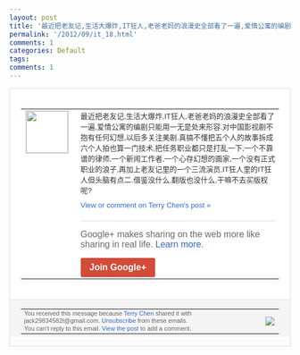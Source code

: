 ```yaml
---
layout: post
title: '最近把老友记,生活大爆炸,IT狂人,老爸老妈的浪漫史全部看了一遍,爱情公寓的编剧只...'
permalink: '/2012/09/it_18.html'
comments: 1
categories: Default
tags: 
comments: 1
---
```

<div style="border:solid 1px #dfdfdf;color:#686868;font:13px Arial"><div style="background-color:#fff;padding:20px;"><table cellpadding="0" cellspacing="0"><tr><td style="padding-right:15px;vertical-align:top"><a href="https://plus.google.com/_/notifications/emlink?emrecipient=110200756825219614165&amp;emid=CPCEsK6Yv7ICFYOc3godfwoAAA&amp;path=%2F108643996575278738906&amp;dt=1347973435644&amp;uob=8"><img height="75" src="https://lh3.googleusercontent.com/-KKRGTyJ5Bl0/AAAAAAAAAAI/AAAAAAAAEEY/jllxqER5dCk/s75-c-k-a/photo.jpg" style="border:solid 1px #cccccc;" width="75"/></a></td><td style="width:578px;color:#333;font:13px Arial;vertical-align:top"><div style="padding-bottom:10px">最近把老友记,生活大爆炸,IT狂人,老爸<wbr/>老妈的浪漫史全部看了一遍,爱情公寓的编剧<wbr/>只能用一无是处来形容.对中国影视剧不抱有<wbr/>任何幻想,以后多关注美剧.真搞不懂把五个<wbr/>人的故事拆成六个人拍也算一门技术,把任务<wbr/>职业都只是打乱一下,一个不靠谱的律师,一<wbr/>个新闻工作者,一个心存幻想的画家,一个没<wbr/>有正式职业的浪子,再加上老友记里的一个三<wbr/>流演员,IT狂人里的IT狂人但头脑有点二<wbr/>.借鉴没什么,翻版也没什么,干嘛不去买版<wbr/>权呢?</div><a href="https://plus.google.com/_/notifications/emlink?emrecipient=110200756825219614165&amp;emid=CPCEsK6Yv7ICFYOc3godfwoAAA&amp;path=%2F108643996575278738906%2Fposts%2FYfebfW6jAkU%3Fgpinv%3DAMIXal_th2iLwAtwu6QLL2ZktOUvcCyLct92OC79Yvu7ptyO65cE8n08qQfHZD2sIn3vKsk02CvZrtSjk9ns7Ll9_Y74muCBj7SQTHJ-cLn4-55ZX8lzt50&amp;dt=1347973435644&amp;uob=8" style="color:#3366CC;text-decoration:none">View or comment on Terry Chen's post »</a><div style="margin-top:20px;border-top:solid 1px #dfdfdf"><div style="padding:15px 0;color:#686868;font:16px Arial">Google+ makes sharing on the web more like sharing in real life. <a href="http://www.google.com/+/learnmore/" style="color:#3366CC;text-decoration:none">Learn more</a>.</div><a href="https://plus.google.com/_/notifications/emlink?emrecipient=110200756825219614165&amp;emid=CPCEsK6Yv7ICFYOc3godfwoAAA&amp;path=%2F%3Fgpinv%3DAMIXal_th2iLwAtwu6QLL2ZktOUvcCyLct92OC79Yvu7ptyO65cE8n08qQfHZD2sIn3vKsk02CvZrtSjk9ns7Ll9_Y74muCBj7SQTHJ-cLn4-55ZX8lzt50&amp;dt=1347973435644&amp;uob=8" style="display:inline-block;padding:7px 15px;background-color:#d44b38; color:#fff;font-size:16px; font-weight:bold;border-radius:2px;-webkit-border-radius:2px; -moz-border-radius:2px;border:solid 1px #c43b28; white-space:nowrap;text-decoration:none">Join Google+</a></div></td></tr></table></div><div style="border-top:solid 1px #dfdfdf;padding:0 20px; background-color:#f5f5f5"><table cellpadding="0" cellspacing="0" style="height:50px"><tbody><tr><td style="vertical-align:middle;width:100%; color:#636363;font:11px Arial; line-height:120%">You received this message because <a href="https://plus.google.com/_/notifications/emlink?emrecipient=110200756825219614165&amp;emid=CPCEsK6Yv7ICFYOc3godfwoAAA&amp;path=%2F108643996575278738906%3Fgpinv%3DAMIXal_th2iLwAtwu6QLL2ZktOUvcCyLct92OC79Yvu7ptyO65cE8n08qQfHZD2sIn3vKsk02CvZrtSjk9ns7Ll9_Y74muCBj7SQTHJ-cLn4-55ZX8lzt50&amp;dt=1347973435644&amp;uob=8" style="color:#3366CC;text-decoration:none">Terry Chen</a> shared it with jack29834582t@gmail.com. <a href="https://plus.google.com/_/notifications/emlink?emrecipient=110200756825219614165&amp;emid=CPCEsK6Yv7ICFYOc3godfwoAAA&amp;path=%2F_%2Fnonplus%2Femailsettings%3Fgpinv%3DAMIXal_th2iLwAtwu6QLL2ZktOUvcCyLct92OC79Yvu7ptyO65cE8n08qQfHZD2sIn3vKsk02CvZrtSjk9ns7Ll9_Y74muCBj7SQTHJ-cLn4-55ZX8lzt50%26est%3DADH5u8UMRZRztjOmJotasqZBwlO_ZCoKPPHSYJ6a8WL6ephesdzZW3lL8rFhxSlK4dv8zcMRF8kg6B3YueYQVkSLeN3LK_18nDt0Q30TBjXz_Du8r6l7j6cmoXnO35UMrK_AZRLhqMASdBLBV9iuCunMUzqK-vzAew&amp;dt=1347973435644&amp;uob=8" style="color:#3366CC;text-decoration:none">Unsubscribe</a> from these emails.<br/>You can't reply to this email. <a href="https://plus.google.com/_/notifications/emlink?emrecipient=110200756825219614165&amp;emid=CPCEsK6Yv7ICFYOc3godfwoAAA&amp;path=%2F108643996575278738906%2Fposts%2FYfebfW6jAkU%3Fgpinv%3DAMIXal_th2iLwAtwu6QLL2ZktOUvcCyLct92OC79Yvu7ptyO65cE8n08qQfHZD2sIn3vKsk02CvZrtSjk9ns7Ll9_Y74muCBj7SQTHJ-cLn4-55ZX8lzt50&amp;dt=1347973435644&amp;uob=8" style="color:#3366CC;text-decoration:none">View the post</a> to add a comment.<br/></td><td><img src="https://ssl.gstatic.com/s2/oz/images/notifications/logo/google-plus-6617a72bb36cc548861652780c9e6ff1.png"/></td></tr></tbody></table></div></div>
